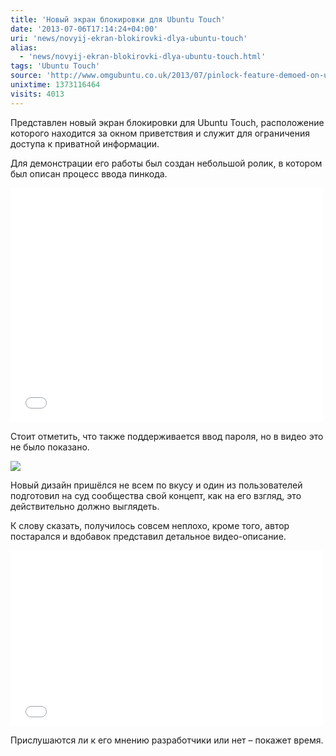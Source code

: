 ```yaml
---
title: 'Новый экран блокировки для Ubuntu Touch'
date: '2013-07-06T17:14:24+04:00'
uri: 'news/novyij-ekran-blokirovki-dlya-ubuntu-touch'
alias: 
  - 'news/novyij-ekran-blokirovki-dlya-ubuntu-touch.html'
tags: 'Ubuntu Touch'
source: 'http://www.omgubuntu.co.uk/2013/07/pinlock-feature-demoed-on-ubuntu-touch'
unixtime: 1373116464
visits: 4013
---
```

Представлен новый экран блокировки для Ubuntu Touch, расположение которого находится за окном приветствия и служит для ограничения доступа к приватной информации.

Для демонстрации его работы был создан небольшой ролик, в котором был описан процесс ввода пинкода.

<iframe width="500" height="375" src="//www.youtube.com/embed/F9rzfu9ZjHY" frameborder="0" allowfullscreen=""></iframe>

Стоит отметить, что также поддерживается ввод пароля, но в видео это не было показано.

[![](img/2013/07/06/17-00/lock-screen-9220841979-o.jpg)](img/2013/07/06/17-00/lock-screen-9220841979-o.jpg)

Новый дизайн пришёлся не всем по вкусу и один из пользователей подготовил на суд сообщества свой концепт, как на его взгляд, это действительно должно выглядеть.

К слову сказать, получилось совсем неплохо, кроме того, автор постарался и вдобавок представил детальное видео-описание.

<iframe width="500" height="281" src="//www.youtube.com/embed/Hn0JIL8Dmoo" frameborder="0" allowfullscreen=""></iframe>

Прислушаются ли к его мнению разработчики или нет – покажет время.
